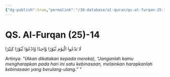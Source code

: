 ```yaml
---
{"dg-publish":true,"permalink":"/30-database/al-quran/qs-al-furqan-25-14/"}
---
```



# QS. Al-Furqan (25)-14
لَا تَدْعُوا الْيَوْمَ ثُبُوْرًا وَّاحِدًا وَّادْعُوْا ثُبُوْرًا كَثِيْرًا 

Artinya: *"(Akan dikatakan kepada mereka), “Janganlah kamu mengharapkan pada hari ini satu kebinasaan, melainkan harapkanlah kebinasaan yang berulang-ulang.” "*
